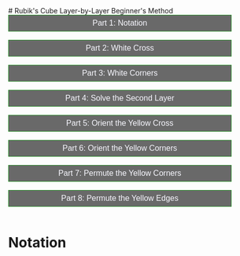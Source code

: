 <head>
	<title>Rubik's Cube Beginner's Method</title>
	<style>
		button {
		  background-color: dimgrey;
		  color: ghostwhite;
 		  text-align: center;
  		  text-decoration: none;
		  display: block;
		  font-size: 16px;
		  border: 1px solid forestgreen;
		  width: 90%;
		  padding-bottom: 7px;
		  padding-top: 7px;
		  overflow: hidden;
		}
		button:hover {
		  background-color: ghostwhite;
		  color: black;
		}
	</style>
	<script>
		function stage1() {
			if (document.getElementById('notation').style.display == none) {
				document.getElementById('notation').style.display = block;
			} else {
				document.getElementById('notation').style.display = none;
			}
		}
	</script>
</head>
# Rubik's Cube Layer-by-Layer Beginner's Method
<body>
	<button onclick="stage1">Part 1: Notation</button> <br>
	<button onclick="stage2">Part 2: White Cross</button> <br>
	<button onclick="stage3">Part 3: White Corners</button> <br>
	<button onclick="stage4">Part 4: Solve the Second Layer</button> <br>
	<button onclick="stage5">Part 5: Orient the Yellow Cross</button> <br>
	<button onclick="stage6">Part 6: Orient the Yellow Corners</button> <br>
	<button onclick="stage7">Part 7: Permute the Yellow Corners</button> <br>
	<button onclick="stage8">Part 8: Permute the Yellow Edges</button> <br>
</body>
<span id="notation">
	<h1>Notation</h1>
</span>
